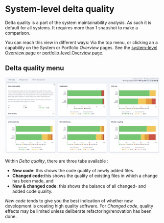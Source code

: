 # System-level delta quality
Delta quality is a part of the system maintainability analysis. As such it is default for all systems. It requires more than 1 snapshot to make a comparison. 

You can reach this view in different ways: Via the top menu, or clicking an a capability on the System or Portfolio *Overview* pages. See the [system-level Overview page](system-overview.md#navigating-to-capabilities) or [portfolio-level Overview page](portfolio-overview.md#navigating-to-capabilities).

## Delta quality menu
<img src="../images/system-delta-quality.png" width="600" />

Within *Delta quality*, there are three tabs available :
* **New code**: this shows the code quality of newly added files. 
* **Changed code**:this shows the quality of existing files in which a change has been made, and 
* **New & changed code**: this shows the balance of all changed- and added code quality. 

*New code* tends to give you the best indication of whether new development is creating high quality software. For *Changed code*, quality effects may be limited unless deliberate refactoring/renovation has been done.
